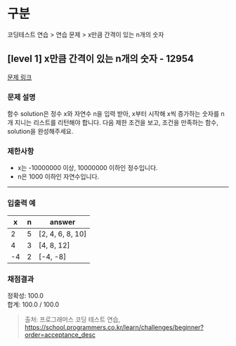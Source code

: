 # 구분

코딩테스트 연습 > 연습 문제 > x만큼 간격이 있는 n개의 숫자

## [level 1] x만큼 간격이 있는 n개의 숫자 - 12954

[문제 링크](https://school.programmers.co.kr/learn/courses/30/lessons/12954)

### 문제 설명

<p>
함수 solution은 정수 x와 자연수 n을 입력 받아, x부터 시작해 x씩 증가하는 숫자를 n개 지니는 리스트를 리턴해야 합니다. 다음 제한 조건을 보고, 조건을 만족하는 함수, solution을 완성해주세요.
</p>

### 제한사항

<ul>
  <li>x는 -10000000 이상, 10000000 이하인 정수입니다.</li>
  <li>n은 1000 이하인 자연수입니다.</li>
</ul>

<hr>

### 입출력 예

<table class="table">
  <thead>
    <tr>
      <th>x</th>
      <th>n</th>
      <th>answer</th>
    </tr>
  </thead>
  <tbody>
    <tr>
      <td>2</td>
      <td>5</td>
      <td>[2, 4, 6, 8, 10]</td>
    </tr>
    <tr>
      <td>4</td>
      <td>3</td>
      <td>[4, 8, 12]</td>
    </tr>
    <tr>
      <td>-4</td>
      <td>2</td>
      <td>[-4, -8]</td>
    </tr>
  </tbody>
</table>

### 채점결과

정확성: 100.0<br/>
합계: 100.0 / 100.0

> 출처: 프로그래머스 코딩 테스트 연습, https://school.programmers.co.kr/learn/challenges/beginner?order=acceptance_desc
